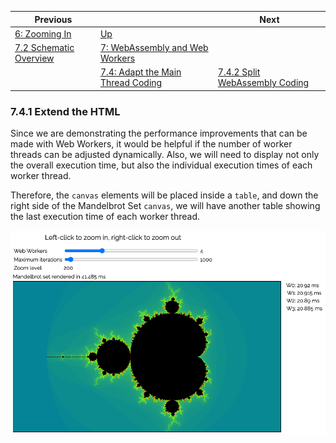 | Previous | | Next
|---|---|---
| [6: Zooming In](../../../06%20Zoom%20Image/) | [Up](../../../) | 
| [7.2 Schematic Overview](../../02/) | [7: WebAssembly and Web Workers](../../) | 
| | [7.4: Adapt the Main Thread Coding](../) | [7.4.2 Split WebAssembly Coding](../02/) 

### 7.4.1 Extend the HTML

Since we are demonstrating the performance improvements that can be made with Web Workers, it would be helpful if the number of worker threads can be adjusted dynamically.  Also, we will need to display not only the overall execution time, but also the individual execution times of each worker thread.

Therefore, the `canvas` elements will be placed inside a `table`, and down the right side of the Mandelbrot Set `canvas`, we will have another table showing the last execution time of each worker thread.

![Execution times](Exec%20Times.png)


